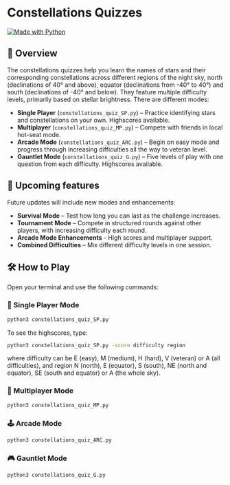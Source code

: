 # Constellations Quizzes

[![Made with Python](https://img.shields.io/badge/Made%20with-Python-blue?logo=python)](https://www.python.org/)

## 📘 Overview

The constellations quizzes help you learn the names of stars and their corresponding constellations across different regions of the night sky, north (declinations of 40° and above), equator (declinations from -40° to 40°) and south (declinations of -40° and below). They feature multiple difficulty levels, primarily based on stellar brightness. There are different modes:

- **Single Player** (`constellations_quiz_SP.py`) – Practice identifying stars and constellations on your own. Highscores available.
- **Multiplayer** (`constellations_quiz_MP.py`) – Compete with friends in local hot-seat mode.
- **Arcade Mode** (`constellations_quiz_ARC.py`) – Begin on easy mode and progress through increasing difficulties all the way to veteran level.
- **Gauntlet Mode** (`constellations_quiz_G.py`) – Five levels of play with one question from each difficulty. Highscores available.


## 🔮 Upcoming features

Future updates will include new modes and enhancements:

- **Survival Mode** – Test how long you can last as the challenge increases.
- **Tournament Mode** – Compete in structured rounds against other players, with increasing difficulty each round.
- **Arcade Mode Enhancements** - High scores
  and multiplayer support.
- **Combined Difficulties** – Mix different difficulty levels in one session.




## 🛠️ How to Play

Open your terminal and use the following commands:

### 👤 Single Player Mode
```bash
python3 constellations_quiz_SP.py
```
To see the highscores, type:
```bash
python3 constellations_quiz_SP.py -score difficulty region
```
where difficulty can be E (easy), M (medium), H (hard), V (veteran) or A (all difficulties), and region N (north), E (equator), S (south), NE (north and equator), SE (south and equator) or A (the whole sky).

### 👥 Multiplayer Mode
```bash
python3 constellations_quiz_MP.py
```

### 🕹️ Arcade Mode
```bash
python3 constellations_quiz_ARC.py
```

### 🎮 Gauntlet Mode
```bash
python3 constellations_quiz_G.py
```
